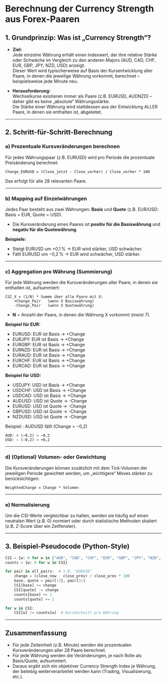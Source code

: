 # Berechnung der Currency Strength aus Forex-Paaren

## 1. Grundprinzip: Was ist „Currency Strength“?

- **Ziel:**  
  Jede einzelne Währung erhält einen Indexwert, der ihre relative Stärke oder Schwäche im Vergleich zu den anderen Majors (AUD, CAD, CHF, EUR, GBP, JPY, NZD, USD) anzeigt.  
  Dieser Wert wird typischerweise auf Basis der Kursentwicklung aller Paare, in denen die jeweilige Währung vorkommt, berechnet – beispielsweise jede Minute neu.

- **Herausforderung:**  
  Wechselkurse existieren immer als Paare (z.B. EURUSD, AUDNZD) – daher gibt es keine „absolute“ Währungsstärke.  
  Die Stärke einer Währung wird stattdessen aus der Entwicklung ALLER Paare, in denen sie enthalten ist, abgeleitet.

---

## 2. Schritt-für-Schritt-Berechnung

### a) Prozentuale Kursveränderungen berechnen

Für jedes Währungspaar (z.B. EURUSD) wird pro Periode die prozentuale Preisänderung berechnet:

```
Change_EURUSD = (Close_jetzt - Close_vorher) / Close_vorher * 100
```

Das erfolgt für alle 28 relevanten Paare.

---

### b) Mapping auf Einzelwährungen

Jedes Paar besteht aus zwei Währungen: **Basis** und **Quote** (z.B. EUR/USD: Basis = EUR, Quote = USD).

- Die Kursveränderung eines Paares ist **positiv für die Basiswährung** und **negativ für die Quotewährung**.

**Beispiele:**

- Steigt EURUSD um +0,1 % → EUR wird stärker, USD schwächer.
- Fällt EURUSD um −0,2 % → EUR wird schwächer, USD stärker.

---

### c) Aggregation pro Währung (Summierung)

Für jede Währung werden die Kursveränderungen aller Paare, in denen sie enthalten ist, aufsummiert:

```
CSI_X = (1/N) * Summe über alle Paare mit X:
    +Change_Pair   (wenn X Basiswährung)
    -Change_Pair   (wenn X Quotewährung)
```

- **N** = Anzahl der Paare, in denen die Währung X vorkommt (meist 7).

**Beispiel für EUR:**

- EURUSD: EUR ist Basis → +Change
- EURJPY: EUR ist Basis → +Change
- EURGBP: EUR ist Basis → +Change
- EURNZD: EUR ist Basis → +Change
- EURAUD: EUR ist Basis → +Change
- EURCHF: EUR ist Basis → +Change
- EURCAD: EUR ist Basis → +Change

**Beispiel für USD:**

- USDJPY: USD ist Basis → +Change
- USDCHF: USD ist Basis → +Change
- USDCAD: USD ist Basis → +Change
- AUDUSD: USD ist Quote → -Change
- EURUSD: USD ist Quote → -Change
- GBPUSD: USD ist Quote → -Change
- NZDUSD: USD ist Quote → -Change

Beispiel :
  AUDUSD fällt (Change = −0,2)

    AUD: + (−0,2) → −0,2
    USD: − (−0,2) → +0,2


---

### d) (Optional) Volumen- oder Gewichtung

Die Kursveränderungen können zusätzlich mit dem Tick-Volumen der jeweiligen Periode gewichtet werden, um „wichtigere“ Moves stärker zu berücksichtigen:

```
WeightedChange = Change * Volumen
```

---

### e) Normalisierung

Um die CSI-Werte vergleichbar zu halten, werden sie häufig auf einen neutralen Wert (z.B. 0) normiert oder durch statistische Methoden skaliert (z.B. Z-Score über ein Zeitfenster).

---

## 3. Beispiel-Pseudocode (Python-Style)

```python
CSI = {w: 0 for w in ["AUD", "CAD", "CHF", "EUR", "GBP", "JPY", "NZD", "USD"]}
counts = {w: 0 for w in CSI}

for pair in all_pairs:  # z.B. "EURUSD"
    change = (close_now - close_prev) / close_prev * 100
    base, quote = pair[:3], pair[3:]
    CSI[base] += change
    CSI[quote] -= change
    counts[base] += 1
    counts[quote] += 1

for w in CSI:
    CSI[w] /= counts[w]  # Durchschnitt pro Währung
```

---

## Zusammenfassung

- Für jede Zeiteinheit (z.B. Minute) werden die prozentualen Kursveränderungen aller 28 Paare berechnet.
- Für jede Währung werden die Veränderungen, je nach Rolle als Basis/Quote, aufsummiert.
- Daraus ergibt sich ein objektiver Currency Strength Index je Währung, der beliebig weiterverarbeitet werden kann (Trading, Visualisierung, etc.).
